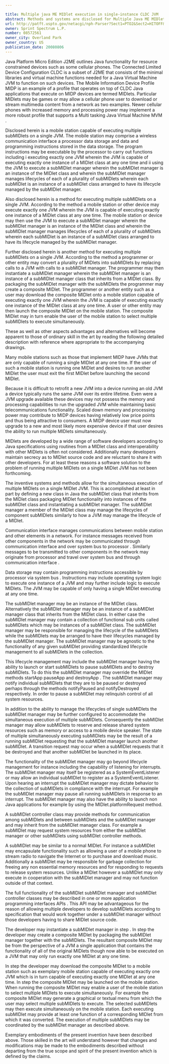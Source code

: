 ```yaml
---

title: Multiple java ME MIDlet execution in single-instance CLDC JVM
abstract: Methods and systems are disclosed for Multiple Java ME MIDlet Execution in Single-Instance CLDC JVM. A subMIDlet manager may be an instance of the MIDlet class and may be capable of managing the lifecycles of component subMIDlets. SubMIDlets may contain the functionality of a MIDlet and may be configured to operate within a subMIDlet manager in a JVM and not to operate in a JVM without a subMIDlet manager. An exemplary method includes executing a single JVM that is capable of executing a single MIDlet at a time and using the JVM to execute a subMIDlet manager. Such a JVM may be present on a MIDP device. The subMIDlet manager may coordinate the activities of multiple subMIDlets executing simultaneously while appearing to the JVM as a single MIDlet.
url: http://patft.uspto.gov/netacgi/nph-Parser?Sect1=PTO2&Sect2=HITOFF&p=1&u=%2Fnetahtml%2FPTO%2Fsearch-adv.htm&r=1&f=G&l=50&d=PALL&S1=08572561&OS=08572561&RS=08572561
owner: Sprint Spectrum L.P.
number: 08572561
owner_city: Overland Park
owner_country: US
publication_date: 20080806
---
```

Java Platform Micro Edition J2ME outlines Java functionality for resource constrained devices such as some cellular phones. The Connected Limited Device Configuration CLDC is a subset of J2ME that consists of the minimal libraries and virtual machine functions needed for a Java Virtual Machine JVM to function on such devices. The Mobile Information Device Profile MIDP is an example of a profile that operates on top of CLDC Java applications that execute on MIDP devices are termed MIDlets. Particular MIDlets may be games or may allow a cellular phone user to download or stream multimedia content from a network as two examples. Newer cellular phones with increased memory and processing power may implement a more robust profile that supports a Multi tasking Java Virtual Machine MVM .

Disclosed herein is a mobile station capable of executing multiple subMIDlets on a single JVM. The mobile station may comprise a wireless communication interface a processor data storage and data and programming instructions stored in the data storage. The program instructions may be executable by the processor to carry out functions including i executing exactly one JVM wherein the JVM is capable of executing exactly one instance of a MIDlet class at any one time and ii using the JVM to execute a subMIDlet manager wherein the subMIDlet manager is an instance of the MIDlet class and wherein the subMIDlet manager manages lifecycles of each of a plurality of subMIDlets wherein each subMIDlet is an instance of a subMIDlet class arranged to have its lifecycle managed by the subMIDlet manager.

Also disclosed herein is a method for executing multiple subMIDlets on a single JVM. According to the method a mobile station or other device may execute exactly one JVM wherein the JVM is capable of executing exactly one instance of a MIDlet class at any one time. The mobile station or device may then use the JVM to execute a subMIDlet manager wherein the subMIDlet manager is an instance of the MIDlet class and wherein the subMIDlet manager manages lifecycles of each of a plurality of subMIDlets wherein each subMIDlet is an instance of a subMIDlet class arranged to have its lifecycle managed by the subMIDlet manager.

Further disclosed herein is another method for executing multiple subMIDlets on a single JVM. According to the method a programmer or other entity may convert a plurality of MIDlets into subMIDlets by replacing calls to a JVM with calls to a subMIDlet manager. The programmer may then instantiate a subMIDlet manager wherein the subMIDlet manager is an instance of a subMIDlet manager class that inherits from a MIDlet class. By packaging the subMIDlet manager with the subMIDlets the programmer may create a composite MIDlet. The programmer or another entity such as a user may download the composite MIDlet onto a mobile station capable of executing exactly one JVM wherein the JVM is capable of executing exactly one instance of the MIDlet class at any one time. A user or other entity may then launch the composite MIDlet on the mobile station. The composite MIDlet may in turn enable the user of the mobile station to select multiple subMIDlets to execute simultaneously.

These as well as other aspects advantages and alternatives will become apparent to those of ordinary skill in the art by reading the following detailed description with reference where appropriate to the accompanying drawings.

Many mobile stations such as those that implement MIDP have JVMs that are only capable of running a single MIDlet at any one time. If the user of such a mobile station is running one MIDlet and desires to run another MIDlet the user must exit the first MIDlet before launching the second MIDlet.

Because it is difficult to retrofit a new JVM into a device running an old JVM a device typically runs the same JVM over its entire lifetime. Even were a JVM upgrade available these devices may not possess the memory and processing capabilities to run the upgraded JVM while maintaining basic telecommunications functionality. Scaled down memory and processing power may contribute to MIDP devices having relatively low price points and thus being attractive to consumers. A MIDP device user must now upgrade to a new and most likely more expensive device if that user desires the ability to run multiple MIDlets simultaneously.

MIDlets are developed by a wide range of software developers according to Java specifications using routines from a MIDlet class and interoperability with other MIDlets is often not considered. Additionally many developers maintain secrecy as to MIDlet source code and are reluctant to share it with other developers. For at least these reasons a software solution to the problem of running multiple MIDlets on a single MIDlet JVM has not been forthcoming.

The inventive systems and methods allow for the simultaneous execution of multiple MIDlets on a single MIDlet JVM. This is accomplished at least in part by defining a new class in Java the subMIDlet class that inherits from the MIDlet class packaging MIDlet functionality into instances of the subMIDlet class and instantiating a subMIDlet manager. The subMIDlet manager a member of the MIDlet class may manage the lifecycles of component subMIDlets similarly to how a JVM may manage the lifecycle of a MIDlet.

Communication interface manages communications between mobile station and other elements in a network. For instance messages received from other components in the network may be communicated through communication interface and over system bus to processor . Similarly messages to be transmitted to other components in the network may originate from processor and travel over system bus and through communication interface .

Data storage may contain programming instructions accessible by processor via system bus . Instructions may include operating system logic to execute one instance of a JVM and may further include logic to execute MIDlets. The JVM may be capable of only having a single MIDlet executing at any one time.

The subMIDlet manager may be an instance of the MIDlet class. Alternatively the subMIDlet manager may be an instance of a subMIDlet manager class that inherits from the MIDlet class. In either case the subMIDlet manager may contain a collection of functional sub units called subMIDlets which may be instances of a subMIDlet class. The subMIDlet manager may be responsible for managing the lifecycle of the subMIDlets while the subMIDlets may be arranged to have their lifecycles managed by the subMIDlet manager. The subMIDlet manager may be agnostic to the functionality of any given subMIDlet providing standardized lifecycle management to all subMIDlets in the collection.

This lifecycle management may include the subMIDlet manager having the ability to launch or start subMIDlets to pause subMIDlets and to destroy subMIDlets. To do this the subMIDlet manager may override the MIDlet methods startApp pauseApp and destroyApp . The subMIDlet manager may notify individual subMIDlets that they are to be paused or destroyed perhaps through the methods notifyPaused and notifyDestroyed respectively. In order to pause a subMIDlet may relinquish control of all system resources.

In addition to the ability to manage the lifecycles of single subMIDlets the subMIDlet manager may be further configured to accommodate the simultaneous execution of multiple subMIDlets. Consequently the subMIDlet manager may allow subMIDlets to reserve and release shared system resources such as memory or access to a mobile device speaker. The state of multiple simultaneously executing subMIDlets may be the result of a running subMIDlet requesting that the subMIDlet manager launch another subMIDlet. A transition request may occur when a subMIDlet requests that it be destroyed and that another subMIDlet be launched in its place.

The functionality of the subMIDlet manager may go beyond lifecycle management for instance including the capability of listening for interrupts. The subMIDlet manager may itself be registered as a SystemEventListener or may allow an individual subMIDlet to register as a SystemEventListener. Upon hearing an interrupt the subMIDlet manager may dictate behavior to the collection of subMIDlets in compliance with the interrupt. For example the subMIDlet manager may pause all running subMIDlets in response to an interrupt. The subMIDlet manager may also have the ability to launch non Java applications for example by using the MIDlet.platformRequest method.

A subMIDlet controller class may provide methods for communication among subMIDlets and between subMIDlets and the subMIDlet manager and may inherit from the subMIDlet manager class. For example a subMIDlet may request system resources from either the subMIDlet manager or other subMIDlets using subMIDlet controller methods.

A subMIDlet may be similar to a normal MIDlet. For instance a subMIDlet may encapsulate functionality such as allowing a user of a mobile phone to stream radio to navigate the Internet or to purchase and download music. Additionally a subMIDlet may be responsible for garbage collection for freeing any non essential memory resources and for responding to requests to release system resources. Unlike a MIDlet however a subMIDlet may only execute in cooperation with the subMIDlet manager and may not function outside of that context.

The full functionality of the subMIDlet subMIDlet manager and subMIDlet controller classes may be described in one or more application programming interfaces APIs . This API may be advantageous for the reason of allowing multiple developers to develop subMIDlets according to specification that would work together under a subMIDlet manager without those developers having to share MIDlet source code.

The developer may instantiate a subMIDlet manager in step . In step the developer may create a composite MIDlet by packaging the subMIDlet manager together with the subMIDlets. The resultant composite MIDlet may be from the perspective of a JVM a single application that contains the functionality of all of the original MIDlets though now able to be executed on a JVM that may only run exactly one MIDlet at any one time.

In step the developer may download the composite MIDlet to a mobile station such as exemplary mobile station capable of executing exactly one JVM which is in turn capable of executing exactly one MIDlet at any one time. In step the composite MIDlet may be launched on the mobile station. When running the composite MIDlet may enable a user of the mobile station to select multiple MIDlets to execute simultaneously. For example the composite MIDlet may generate a graphical or textual menu from which the user may select multiple subMIDlets to execute. The selected subMIDlets may then execute simultaneously on the mobile station. Each executing subMIDlet may provide at least one function of a corresponding MIDlet from which it was converted. The execution of multiple subMIDlets may be coordinated by the subMIDlet manager as described above.

Exemplary embodiments of the present invention have been described above. Those skilled in the art will understand however that changes and modifications may be made to the embodiments described without departing from the true scope and spirit of the present invention which is defined by the claims.

